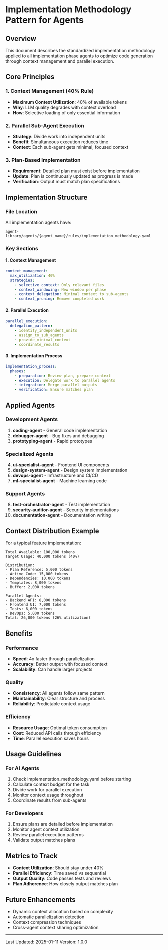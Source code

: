 # Implementation Methodology Pattern for Agents

## Overview
This document describes the standardized implementation methodology applied to all implementation phase agents to optimize code generation through context management and parallel execution.

## Core Principles

### 1. Context Management (40% Rule)
- **Maximum Context Utilization**: 40% of available tokens
- **Why**: LLM quality degrades with context overload
- **How**: Selective loading of only essential information

### 2. Parallel Sub-Agent Execution
- **Strategy**: Divide work into independent units
- **Benefit**: Simultaneous execution reduces time
- **Context**: Each sub-agent gets minimal, focused context

### 3. Plan-Based Implementation
- **Requirement**: Detailed plan must exist before implementation
- **Update**: Plan is continuously updated as progress is made
- **Verification**: Output must match plan specifications

## Implementation Structure

### File Location
All implementation agents have:
```
agent-library/agents/{agent_name}/rules/implementation_methodology.yaml
```

### Key Sections

#### 1. Context Management
```yaml
context_management:
  max_utilization: 40%
  strategies:
    - selective_context: Only relevant files
    - context_windowing: New window per phase
    - context_delegation: Minimal context to sub-agents
    - context_pruning: Remove completed work
```

#### 2. Parallel Execution
```yaml
parallel_execution:
  delegation_pattern:
    - identify_independent_units
    - assign_to_sub_agents
    - provide_minimal_context
    - coordinate_results
```

#### 3. Implementation Process
```yaml
implementation_process:
  phases:
    - preparation: Review plan, prepare context
    - execution: Delegate work to parallel agents
    - integration: Merge parallel outputs
    - verification: Ensure matches plan
```

## Applied Agents

### Development Agents
1. **coding-agent** - General code implementation
2. **debugger-agent** - Bug fixes and debugging
3. **prototyping-agent** - Rapid prototypes

### Specialized Agents
4. **ui-specialist-agent** - Frontend UI components
5. **design-system-agent** - Design system implementation
6. **devops-agent** - Infrastructure and CI/CD
7. **ml-specialist-agent** - Machine learning code

### Support Agents
8. **test-orchestrator-agent** - Test implementation
9. **security-auditor-agent** - Security implementations
10. **documentation-agent** - Documentation writing

## Context Distribution Example

For a typical feature implementation:

```
Total Available: 100,000 tokens
Target Usage: 40,000 tokens (40%)

Distribution:
- Plan Reference: 5,000 tokens
- Active Code: 15,000 tokens  
- Dependencies: 10,000 tokens
- Templates: 8,000 tokens
- Buffer: 2,000 tokens

Parallel Agents:
- Backend API: 8,000 tokens
- Frontend UI: 7,000 tokens
- Tests: 6,000 tokens
- DevOps: 5,000 tokens
Total: 26,000 tokens (26% utilization)
```

## Benefits

### Performance
- **Speed**: 4x faster through parallelization
- **Accuracy**: Better output with focused context
- **Scalability**: Can handle larger projects

### Quality
- **Consistency**: All agents follow same pattern
- **Maintainability**: Clear structure and process
- **Reliability**: Predictable context usage

### Efficiency
- **Resource Usage**: Optimal token consumption
- **Cost**: Reduced API calls through efficiency
- **Time**: Parallel execution saves hours

## Usage Guidelines

### For AI Agents
1. Check implementation_methodology.yaml before starting
2. Calculate context budget for the task
3. Divide work for parallel execution
4. Monitor context usage throughout
5. Coordinate results from sub-agents

### For Developers
1. Ensure plans are detailed before implementation
2. Monitor agent context utilization
3. Review parallel execution patterns
4. Validate output matches plans

## Metrics to Track

- **Context Utilization**: Should stay under 40%
- **Parallel Efficiency**: Time saved vs sequential
- **Output Quality**: Code passes tests and reviews
- **Plan Adherence**: How closely output matches plan

## Future Enhancements

- Dynamic context allocation based on complexity
- Automatic parallelization detection
- Context compression techniques
- Cross-agent context sharing optimization

---

Last Updated: 2025-01-11
Version: 1.0.0